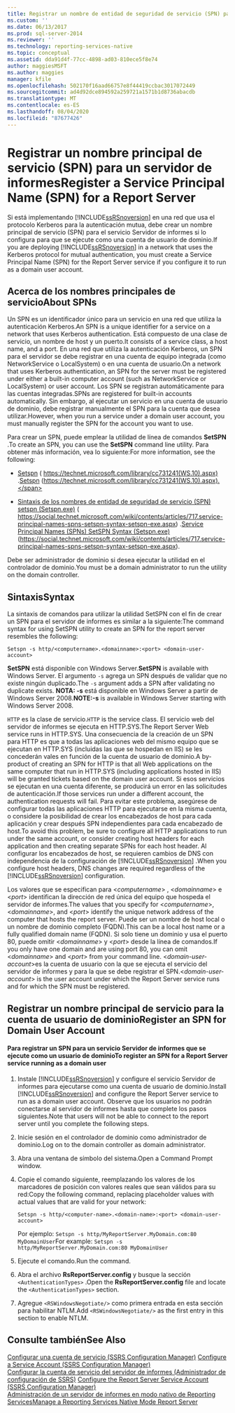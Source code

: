 ```yaml
---
title: Registrar un nombre de entidad de seguridad de servicio (SPN) para un servidor de informes | Microsoft Docs
ms.custom: ''
ms.date: 06/13/2017
ms.prod: sql-server-2014
ms.reviewer: ''
ms.technology: reporting-services-native
ms.topic: conceptual
ms.assetid: dda91d4f-77cc-4898-ad03-810ece5f8e74
author: maggiesMSFT
ms.author: maggies
manager: kfile
ms.openlocfilehash: 502170f16aad66757e8f44419ccbac3017072449
ms.sourcegitcommit: ad4d92dce894592a259721a1571b1d8736abacdb
ms.translationtype: MT
ms.contentlocale: es-ES
ms.lasthandoff: 08/04/2020
ms.locfileid: "87677426"
---
```

# <a name="register-a-service-principal-name-spn-for-a-report-server"></a><span data-ttu-id="a1e6b-102">Registrar un nombre principal de servicio (SPN) para un servidor de informes</span><span class="sxs-lookup"><span data-stu-id="a1e6b-102">Register a Service Principal Name (SPN) for a Report Server</span></span>
  <span data-ttu-id="a1e6b-103">Si está implementando [!INCLUDE[ssRSnoversion](../../includes/ssrsnoversion-md.md)] en una red que usa el protocolo Kerberos para la autenticación mutua, debe crear un nombre principal de servicio (SPN) para el servicio Servidor de informes si lo configura para que se ejecute como una cuenta de usuario de dominio.</span><span class="sxs-lookup"><span data-stu-id="a1e6b-103">If you are deploying [!INCLUDE[ssRSnoversion](../../includes/ssrsnoversion-md.md)] in a network that uses the Kerberos protocol for mutual authentication, you must create a Service Principal Name (SPN) for the Report Server service if you configure it to run as a domain user account.</span></span>  
  
## <a name="about-spns"></a><span data-ttu-id="a1e6b-104">Acerca de los nombres principales de servicio</span><span class="sxs-lookup"><span data-stu-id="a1e6b-104">About SPNs</span></span>  
 <span data-ttu-id="a1e6b-105">Un SPN es un identificador único para un servicio en una red que utiliza la autenticación Kerberos.</span><span class="sxs-lookup"><span data-stu-id="a1e6b-105">An SPN is a unique identifier for a service on a network that uses Kerberos authentication.</span></span> <span data-ttu-id="a1e6b-106">Está compuesto de una clase de servicio, un nombre de host y un puerto.</span><span class="sxs-lookup"><span data-stu-id="a1e6b-106">It consists of a service class, a host name, and a port.</span></span> <span data-ttu-id="a1e6b-107">En una red que utiliza la autenticación Kerberos, un SPN para el servidor se debe registrar en una cuenta de equipo integrada (como NetworkService o LocalSystem) o en una cuenta de usuario.</span><span class="sxs-lookup"><span data-stu-id="a1e6b-107">On a network that uses Kerberos authentication, an SPN for the server must be registered under either a built-in computer account (such as NetworkService or LocalSystem) or user account.</span></span> <span data-ttu-id="a1e6b-108">Los SPN se registran automáticamente para las cuentas integradas.</span><span class="sxs-lookup"><span data-stu-id="a1e6b-108">SPNs are registered for built-in accounts automatically.</span></span> <span data-ttu-id="a1e6b-109">Sin embargo, al ejecutar un servicio en una cuenta de usuario de dominio, debe registrar manualmente el SPN para la cuenta que desea utilizar.</span><span class="sxs-lookup"><span data-stu-id="a1e6b-109">However, when you run a service under a domain user account, you must manually register the SPN for the account you want to use.</span></span>  
  
 <span data-ttu-id="a1e6b-110">Para crear un SPN, puede emplear la utilidad de línea de comandos **SetSPN** .</span><span class="sxs-lookup"><span data-stu-id="a1e6b-110">To create an SPN, you can use the **SetSPN** command line utility.</span></span> <span data-ttu-id="a1e6b-111">Para obtener más información, vea lo siguiente:</span><span class="sxs-lookup"><span data-stu-id="a1e6b-111">For more information, see the following:</span></span>  
  
-   <span data-ttu-id="a1e6b-112">[Setspn](https://technet.microsoft.com/library/cc731241\(WS.10\).aspx) ( https://technet.microsoft.com/library/cc731241(WS.10).aspx) .</span><span class="sxs-lookup"><span data-stu-id="a1e6b-112">[Setspn](https://technet.microsoft.com/library/cc731241\(WS.10\).aspx) (https://technet.microsoft.com/library/cc731241(WS.10).aspx).</span></span>  
  
-   <span data-ttu-id="a1e6b-113">[Sintaxis de los nombres de entidad de seguridad de servicio (SPN) setspn (Setspn.exe)](https://social.technet.microsoft.com/wiki/contents/articles/717.service-principal-names-spns-setspn-syntax-setspn-exe.aspx) ( https://social.technet.microsoft.com/wiki/contents/articles/717.service-principal-names-spns-setspn-syntax-setspn-exe.aspx) .</span><span class="sxs-lookup"><span data-stu-id="a1e6b-113">[Service Principal Names (SPNs) SetSPN Syntax (Setspn.exe)](https://social.technet.microsoft.com/wiki/contents/articles/717.service-principal-names-spns-setspn-syntax-setspn-exe.aspx) (https://social.technet.microsoft.com/wiki/contents/articles/717.service-principal-names-spns-setspn-syntax-setspn-exe.aspx).</span></span>  
  
 <span data-ttu-id="a1e6b-114">Debe ser administrador de dominio si desea ejecutar la utilidad en el controlador de dominio.</span><span class="sxs-lookup"><span data-stu-id="a1e6b-114">You must be a domain administrator to run the utility on the domain controller.</span></span>  
  
## <a name="syntax"></a><span data-ttu-id="a1e6b-115">Sintaxis</span><span class="sxs-lookup"><span data-stu-id="a1e6b-115">Syntax</span></span>  
 <span data-ttu-id="a1e6b-116">La sintaxis de comandos para utilizar la utilidad SetSPN con el fin de crear un SPN para el servidor de informes es similar a la siguiente:</span><span class="sxs-lookup"><span data-stu-id="a1e6b-116">The command syntax for using SetSPN utility to create an SPN for the report server resembles the following:</span></span>  
  
```  
Setspn -s http/<computername>.<domainname>:<port> <domain-user-account>  
```  
  
 <span data-ttu-id="a1e6b-117">**SetSPN** está disponible con Windows Server.</span><span class="sxs-lookup"><span data-stu-id="a1e6b-117">**SetSPN** is available with Windows Server.</span></span> <span data-ttu-id="a1e6b-118">El argumento `-s` agrega un SPN después de validar que no existe ningún duplicado.</span><span class="sxs-lookup"><span data-stu-id="a1e6b-118">The `-s` argument adds a SPN after validating no duplicate exists.</span></span> <span data-ttu-id="a1e6b-119">**NOTA: -s** está disponible en Windows Server a partir de Windows Server 2008.</span><span class="sxs-lookup"><span data-stu-id="a1e6b-119">**NOTE:-s** is available in Windows Server starting with Windows Server 2008.</span></span>  
  
 <span data-ttu-id="a1e6b-120">`HTTP` es la clase de servicio.</span><span class="sxs-lookup"><span data-stu-id="a1e6b-120">`HTTP` is the service class.</span></span> <span data-ttu-id="a1e6b-121">El servicio web del servidor de informes se ejecuta en HTTP.SYS.</span><span class="sxs-lookup"><span data-stu-id="a1e6b-121">The Report Server Web service runs in HTTP.SYS.</span></span> <span data-ttu-id="a1e6b-122">Una consecuencia de la creación de un SPN para HTTP es que a todas las aplicaciones web del mismo equipo que se ejecutan en HTTP.SYS (incluidas las que se hospedan en IIS) se les concederán vales en función de la cuenta de usuario de dominio.</span><span class="sxs-lookup"><span data-stu-id="a1e6b-122">A by-product of creating an SPN for HTTP is that all Web applications on the same computer that run in HTTP.SYS (including applications hosted in IIS) will be granted tickets based on the domain user account.</span></span> <span data-ttu-id="a1e6b-123">Si esos servicios se ejecutan en una cuenta diferente, se producirá un error en las solicitudes de autenticación.</span><span class="sxs-lookup"><span data-stu-id="a1e6b-123">If those services run under a different account, the authentication requests will fail.</span></span> <span data-ttu-id="a1e6b-124">Para evitar este problema, asegúrese de configurar todas las aplicaciones HTTP para ejecutarse en la misma cuenta, o considere la posibilidad de crear los encabezados de host para cada aplicación y crear después SPN independientes para cada encabezado de host.</span><span class="sxs-lookup"><span data-stu-id="a1e6b-124">To avoid this problem, be sure to configure all HTTP applications to run under the same account, or consider creating host headers for each application and then creating separate SPNs for each host header.</span></span> <span data-ttu-id="a1e6b-125">Al configurar los encabezados de host, se requieren cambios de DNS con independencia de la configuración de [!INCLUDE[ssRSnoversion](../../includes/ssrsnoversion-md.md)] .</span><span class="sxs-lookup"><span data-stu-id="a1e6b-125">When you configure host headers, DNS changes are required regardless of the [!INCLUDE[ssRSnoversion](../../includes/ssrsnoversion-md.md)] configuration.</span></span>  
  
 <span data-ttu-id="a1e6b-126">Los valores que se especifican para \<*computername*> , \<*domainname*> e \<*port*> identifican la dirección de red única del equipo que hospeda el servidor de informes.</span><span class="sxs-lookup"><span data-stu-id="a1e6b-126">The values that you specify for \<*computername*>, \<*domainname*>, and \<*port*> identify the unique network address of the computer that hosts the report server.</span></span> <span data-ttu-id="a1e6b-127">Puede ser un nombre de host local o un nombre de dominio completo (FQDN).</span><span class="sxs-lookup"><span data-stu-id="a1e6b-127">This can be a local host name or a fully qualified domain name (FQDN).</span></span> <span data-ttu-id="a1e6b-128">Si solo tiene un dominio y usa el puerto 80, puede omitir \<*domainname*> y \<*port*> desde la línea de comandos.</span><span class="sxs-lookup"><span data-stu-id="a1e6b-128">If you only have one domain and are using port 80, you can omit \<*domainname*> and \<*port*> from your command line.</span></span> <span data-ttu-id="a1e6b-129">\<*domain-user-account*>es la cuenta de usuario con la que se ejecuta el servicio del servidor de informes y para la que se debe registrar el SPN.</span><span class="sxs-lookup"><span data-stu-id="a1e6b-129">\<*domain-user-account*> is the user account under which the Report Server service runs and for which the SPN must be registered.</span></span>  
  
## <a name="register-an-spn-for-domain-user-account"></a><span data-ttu-id="a1e6b-130">Registrar un nombre principal de servicio para la cuenta de usuario de dominio</span><span class="sxs-lookup"><span data-stu-id="a1e6b-130">Register an SPN for Domain User Account</span></span>  
  
#### <a name="to-register-an-spn-for-a-report-server-service-running-as-a-domain-user"></a><span data-ttu-id="a1e6b-131">Para registrar un SPN para un servicio Servidor de informes que se ejecute como un usuario de dominio</span><span class="sxs-lookup"><span data-stu-id="a1e6b-131">To register an SPN for a Report Server service running as a domain user</span></span>  
  
1.  <span data-ttu-id="a1e6b-132">Instale [!INCLUDE[ssRSnoversion](../../includes/ssrsnoversion-md.md)] y configure el servicio Servidor de informes para ejecutarse como una cuenta de usuario de dominio.</span><span class="sxs-lookup"><span data-stu-id="a1e6b-132">Install [!INCLUDE[ssRSnoversion](../../includes/ssrsnoversion-md.md)] and configure the Report Server service to run as a domain user account.</span></span> <span data-ttu-id="a1e6b-133">Observe que los usuarios no podrán conectarse al servidor de informes hasta que complete los pasos siguientes.</span><span class="sxs-lookup"><span data-stu-id="a1e6b-133">Note that users will not be able to connect to the report server until you complete the following steps.</span></span>  
  
2.  <span data-ttu-id="a1e6b-134">Inicie sesión en el controlador de dominio como administrador de dominio.</span><span class="sxs-lookup"><span data-stu-id="a1e6b-134">Log on to the domain controller as domain administrator.</span></span>  
  
3.  <span data-ttu-id="a1e6b-135">Abra una ventana de símbolo del sistema.</span><span class="sxs-lookup"><span data-stu-id="a1e6b-135">Open a Command Prompt window.</span></span>  
  
4.  <span data-ttu-id="a1e6b-136">Copie el comando siguiente, reemplazando los valores de los marcadores de posición con valores reales que sean válidos para su red:</span><span class="sxs-lookup"><span data-stu-id="a1e6b-136">Copy the following command, replacing placeholder values with actual values that are valid for your network:</span></span>  
  
    ```  
    Setspn -s http/<computer-name>.<domain-name>:<port> <domain-user-account>  
    ```  
  
     <span data-ttu-id="a1e6b-137">Por ejemplo: `Setspn -s http/MyReportServer.MyDomain.com:80 MyDomainUser`</span><span class="sxs-lookup"><span data-stu-id="a1e6b-137">For example: `Setspn -s http/MyReportServer.MyDomain.com:80 MyDomainUser`</span></span>  
  
5.  <span data-ttu-id="a1e6b-138">Ejecute el comando.</span><span class="sxs-lookup"><span data-stu-id="a1e6b-138">Run the command.</span></span>  
  
6.  <span data-ttu-id="a1e6b-139">Abra el archivo **RsReportServer.config** y busque la sección `<AuthenticationTypes>` .</span><span class="sxs-lookup"><span data-stu-id="a1e6b-139">Open the **RsReportServer.config** file and locate the `<AuthenticationTypes>` section.</span></span>  
  
7.  <span data-ttu-id="a1e6b-140">Agregue `<RSWindowsNegotiate/>` como primera entrada en esta sección para habilitar NTLM.</span><span class="sxs-lookup"><span data-stu-id="a1e6b-140">Add `<RSWindowsNegotiate/>` as the first entry in this section to enable NTLM.</span></span>  
  
## <a name="see-also"></a><span data-ttu-id="a1e6b-141">Consulte también</span><span class="sxs-lookup"><span data-stu-id="a1e6b-141">See Also</span></span>  
 <span data-ttu-id="a1e6b-142">[Configurar una cuenta de servicio &#40;SSRS Configuration Manager&#41;](../../sql-server/install/configure-a-service-account-ssrs-configuration-manager.md) </span><span class="sxs-lookup"><span data-stu-id="a1e6b-142">[Configure a Service Account &#40;SSRS Configuration Manager&#41;](../../sql-server/install/configure-a-service-account-ssrs-configuration-manager.md) </span></span>  
 <span data-ttu-id="a1e6b-143">[Configurar la cuenta de servicio del servidor de informes &#40;Administrador de configuración de SSRS&#41;](../install-windows/configure-the-report-server-service-account-ssrs-configuration-manager.md) </span><span class="sxs-lookup"><span data-stu-id="a1e6b-143">[Configure the Report Server Service Account &#40;SSRS Configuration Manager&#41;](../install-windows/configure-the-report-server-service-account-ssrs-configuration-manager.md) </span></span>  
 [<span data-ttu-id="a1e6b-144">Administración de un servidor de informes en modo nativo de Reporting Services</span><span class="sxs-lookup"><span data-stu-id="a1e6b-144">Manage a Reporting Services Native Mode Report Server</span></span>](manage-a-reporting-services-native-mode-report-server.md)  
  
  
